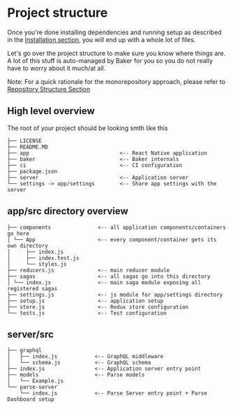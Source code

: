 # Project structure

Once you're done installing dependencies and running setup as described in the [Installation section](/gettingstarted/installation.md), you will end up with a whole lot of files.

Let's go over the project structure to make sure you know where things are. A lot of this stuff is auto-managed by Baker for you so you do not really have to worry about it much/at all.

Note: For a quick rationale for the monorepository approach, please refer to [Repository Structure Section](/note-on-the-repository-structure.md)

## High level overview

The root of your project should be looking smth like this

```
├── LICENSE
├── README.MD
├── app                             <-- React Native application
├── baker                           <-- Baker internals
├── ci                              <-- CI configuration   
├── package.json
├── server                          <-- Application server
└── settings -> app/settings        <-- Share app settings with the server
```

## app/src directory overview

```
├── components               <-- all application components/containers go here   
│ └── App                    <-- every component/container gets its own directory
│     ├── index.js
│     ├── index.test.js
│     └── styles.js
├── reducers.js              <-- main reducer module
├── sagas                    <-- all sagas go into this directory
│ └── index.js               <-- main saga module exposing all registered sagas
├── settings.js              <-- js module for app/settings directory   
├── setup.js                 <-- application setup
├── store.js                 <-- Redux store configuration
└── tests.js                 <-- Test configuration
```

## server/src

```
├── graphql                 
│   ├── index.js            <-- GraphQL middleware 
│   └── schema.js           <-- GraphQL schema
├── index.js                <-- Application server entry point
├── models                  <-- Parse models
│   └── Example.js
└── parse-server           
    └── index.js            <-- Parse Server entry point + Parse Dashboard setup
``` 